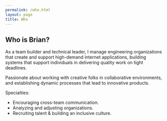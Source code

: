 ```yaml
---
permalink: /who.html
layout: page
title: Who
---
```


<article class="content">

<h1 class="content-title">Who is Brian?</h1>

<section class="content-body load-external-scripts">

<p>As a team builder and technical leader, I manage engineering organizations that create and support high-demand internet applications, building systems that support individuals in delivering quality work on tight deadlines.</p>

<p>Passionate about working with creative folks in collaborative environments, and establishing dynamic processes that lead to innovative products.</p>

<!--kg-card-begin: markdown-->
<p>Specialties:</p>
<ul>
<li>Encouraging cross-team communication.</li>
<li>Analyzing and adjusting organizations.</li>
<li>Recruiting talent &amp; building an inclusive culture.</li>
</ul>
<!--kg-card-end: markdown-->

</section>

</article>